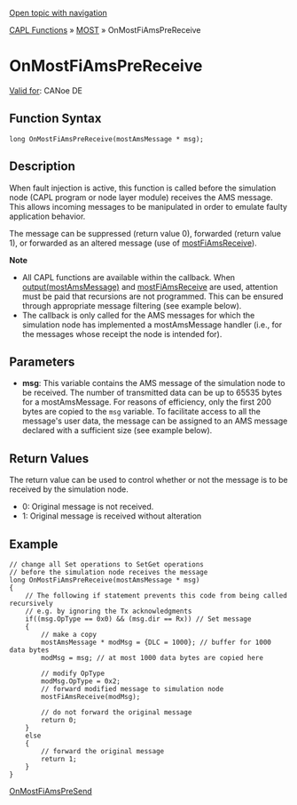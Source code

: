 [Open topic with navigation](../../../../../CANoeDEFamily.htm#Topics/CAPLFunctions/MOST/EventProcedures/CAPLfunctionOnMOSTFiAmsPreReceive.md)

[CAPL Functions](../../CAPLfunctions.md) » [MOST](../CAPLfunctionsMOSTOverview.md) » OnMostFiAmsPreReceive

# OnMostFiAmsPreReceive

[Valid for](../../../Shared/FeatureAvailability.md): CANoe DE

## Function Syntax

```plaintext
long OnMostFiAmsPreReceive(mostAmsMessage * msg);
```

## Description

When fault injection is active, this function is called before the simulation node (CAPL program or node layer module) receives the AMS message. This allows incoming messages to be manipulated in order to emulate faulty application behavior.

The message can be suppressed (return value 0), forwarded (return value 1), or forwarded as an altered message (use of [mostFiAmsReceive](../Functions/CAPLfunctionMOSTFiAmsReceive.md)).

**Note**

- All CAPL functions are available within the callback. When [output(mostAmsMessage)](../Functions/CAPLfunctionMOSToutput.md) and [mostFiAmsReceive](../Functions/CAPLfunctionMOSTFiAmsReceive.md) are used, attention must be paid that recursions are not programmed. This can be ensured through appropriate message filtering (see example below).
- The callback is only called for the AMS messages for which the simulation node has implemented a mostAmsMessage handler (i.e., for the messages whose receipt the node is intended for).

## Parameters

- **msg**: This variable contains the AMS message of the simulation node to be received. The number of transmitted data can be up to 65535 bytes for a mostAmsMessage. For reasons of efficiency, only the first 200 bytes are copied to the `msg` variable. To facilitate access to all the message's user data, the message can be assigned to an AMS message declared with a sufficient size (see example below).

## Return Values

The return value can be used to control whether or not the message is to be received by the simulation node.

- 0: Original message is not received.
- 1: Original message is received without alteration

## Example

```plaintext
// change all Set operations to SetGet operations
// before the simulation node receives the message
long OnMostFiAmsPreReceive(mostAmsMessage * msg)
{
    // The following if statement prevents this code from being called recursively
    // e.g. by ignoring the Tx acknowledgments
    if((msg.OpType == 0x0) && (msg.dir == Rx)) // Set message
    {
        // make a copy
        mostAmsMessage * modMsg = {DLC = 1000}; // buffer for 1000 data bytes
        modMsg = msg; // at most 1000 data bytes are copied here

        // modify OpType
        modMsg.OpType = 0x2;
        // forward modified message to simulation node
        mostFiAmsReceive(modMsg);

        // do not forward the original message
        return 0;
    }
    else
    {
        // forward the original message
        return 1;
    }
}
```

[OnMostFiAmsPreSend](CAPLfunctionOnMOSTFiAmsPreSend.md)
